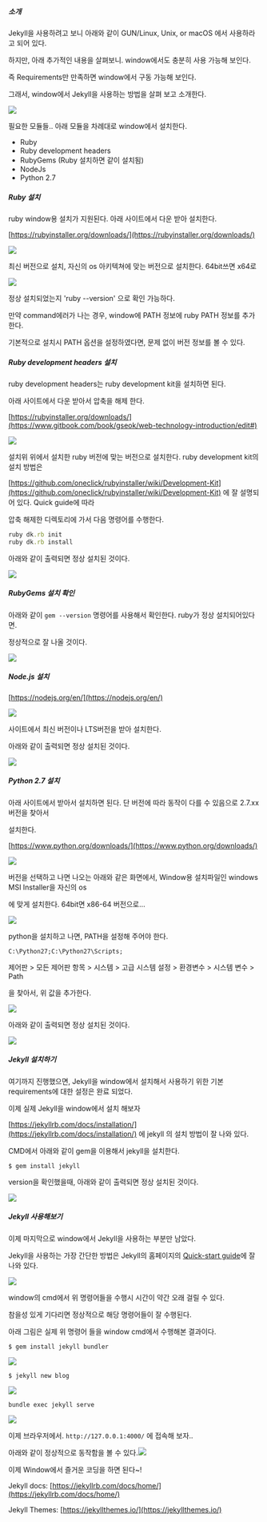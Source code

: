 ##### 소개

Jekyll을 사용하려고 보니 아래와 같이 GUN/Linux, Unix, or macOS 에서 사용하라고 되어 있다.

하지만, 아래 추가적인 내용을 살펴보니. window에서도 충분히 사용 가능해 보인다.

즉 Requirements만 만족하면 window에서 구동 가능해 보인다.

그래서, window에서 Jekyll을 사용하는 방법을 살펴 보고 소개한다.

![](/assets/jekyll-requirements.png)

필요한 모듈들.. 아래 모듈을 차례대로 window에서 설치한다.

* Ruby
* Ruby development headers
* RubyGems \(Ruby 설치하면 같이 설치됨\)
* NodeJs
* Python 2.7

##### Ruby 설치

ruby window용 설치가 지원된다. 아래 사이트에서 다운 받아 설치한다.

[https://rubyinstaller.org/downloads/](https://rubyinstaller.org/downloads/)

![](/assets/window-ruby-install.png)

최신 버전으로 설치, 자신의 os 아키텍쳐에 맞는 버전으로 설치한다. 64bit쓰면 x64로

![](/assets/ruby-check.png)

정상 설치되었는지 'ruby --version' 으로 확인 가능하다.

만약 command에러가 나는 경우, window에 PATH 정보에 ruby PATH 정보를 추가한다.

기본적으로 설치시 PATH 옵션을 설정하였다면, 문제 없이 버전 정보를 볼 수 있다.

##### Ruby development headers 설치

ruby development headers는 ruby development kit을 설치하면 된다.

아래 사이트에서 다운 받아서 압축을 해제 한다.

[https://rubyinstaller.org/downloads/](https://www.gitbook.com/book/gseok/web-technology-introduction/edit#)

![](/assets/ruby-dev-kit-install.png)

설치위 위에서 설치한 ruby 버전에 맞는 버전으로 설치한다. ruby development kit의 설치 방법은

[https://github.com/oneclick/rubyinstaller/wiki/Development-Kit](https://github.com/oneclick/rubyinstaller/wiki/Development-Kit) 에 잘 설명되어 있다. Quick guide에 따라

압축 해제한 디렉토리에 가서 다음 명령어를 수행한다.

```ruby
ruby dk.rb init
ruby dk.rb install
```

아래와 같이 출력되면 정상 설치된 것이다.

![](/assets/ruby-dev-kit-install-success.png)

##### RubyGems 설치 확인

아래와 같이 `gem --version`  명령어를 사용해서 확인한다. ruby가 정상 설치되어있다면.

정상적으로 잘 나올 것이다.

![](/assets/rubyGems-check.png)

##### Node.js 설치

[https://nodejs.org/en/](https://nodejs.org/en/)

![](/assets/node.js-install.png)

사이트에서 최신 버전이나 LTS버전을 받아 설치한다.

아래와 같이 출력되면 정상 설치된 것이다.

![](/assets/node-js-install-check.png)

##### Python 2.7 설치

아래 사이트에서 받아서 설치하면 된다. 단 버전에 따라 동작이 다를 수 있음으로 2.7.xx 버전을 찾아서

설치한다.

[https://www.python.org/downloads/](https://www.python.org/downloads/)

![](/assets/python-install.png)

버전을 선택하고 나면 나오는 아래와 같은 화면에서, Window용 설치파일인 windows MSI Installer을 자신의 os

에 맞게 설치한다. 64bit면 x86-64 버전으로...

![](/assets/python-version-files.png)

python을 설치하고 나면, PATH을 설정해 주어야 한다.

```
C:\Python27;C:\Python27\Scripts;
```

제어판 &gt; 모든 제어판 항목 &gt; 시스템 &gt; 고급 시스템 설정 &gt; 환경변수 &gt; 시스템 변수 &gt; Path

을 찾아서, 위 값을 추가한다.

![](/assets/window-env-setting.png)

아래와 같이 출력되면 정상 설치된 것이다.

![](/assets/python-check.png)

##### Jekyll 설치하기

여기까지 진행했으면, Jekyll을 window에서 설치해서 사용하기 위한 기본 requirements에 대한 설정은 완료 되었다.

이제 실제 Jekyll을 window에서 설치 해보자

[https://jekyllrb.com/docs/installation/](https://jekyllrb.com/docs/installation/) 에 jekyll 의 설치 방법이 잘 나와 있다.

CMD에서 아래와 같이 gem을 이용해서 jekyll을 설치한다.

```
$ gem install jekyll
```

version을 확인했을때, 아래와 같이 출력되면 정상 설치된 것이다.

![](/assets/jeklly-check.png)

##### Jekyll 사용해보기

이제 마지막으로 window에서 Jekyll을 사용하는 부분만 남았다.

Jekyll을 사용하는 가장 간단한 방법은 Jekyll의 홈페이지의 [Quick-start guide](https://jekyllrb.com/docs/quickstart/)에 잘 나와 있다.

![](/assets/jekyll-start.png)

window의 cmd에서 위 명령어들을 수행시 시간이 약간 오래 걸릴 수 있다.

참을성 있게 기다리면 정상적으로 해당 명령어들이 잘 수행된다.

아래 그림은 실제 위 명령어 들을 window cmd에서 수행해본 결과이다.

```
$ gem install jekyll bundler
```

![](/assets/jekyll-bundler-install.png)

```
$ jekyll new blog
```

![](/assets/jekyll-new-blog.png)

```
bundle exec jekyll serve
```

![](/assets/jekyll-bundle-start.png)

이제 브라우저에서. `http://127.0.0.1:4000/` 에 접속해 보자..

아래와 같이 정상적으로 동작함을 볼 수 있다.![](/assets/window-run-jekyll.png)

이제 Window에서 즐거운 코딩을 하면 된다~!

Jekyll docs: [https://jekyllrb.com/docs/home/](https://jekyllrb.com/docs/home/)

Jekyll Themes: [https://jekyllthemes.io/](https://jekyllthemes.io/)

